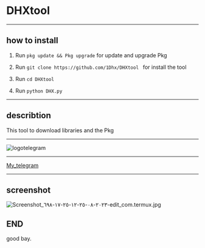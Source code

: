 
# DHXtool
___
## how to install
1. Run `pkg update && Pkg upgrade` for update and upgrade Pkg


1. Run `git clone https://github.com/1Dhx/DHXtool ` for install the tool

1. Run `cd DHXtool`

1. Run `python DHX.py`
___
## describtion
This tool to download libraries and the Pkg

___
![logotelegram](https://images.app.goo.gl/SFdvjBFjZPkKwXi69)
___
[My_telegram](https://t.me/DHXfollowers)
___
## screenshot

![Screenshot_٢٠٢٣-٠٨-٢٥-١٢-٢٥-١٧-٦٩٨-edit_com.termux.jpg](https://github.com/1Dhx/DHXtool/assets/142033732/65974710-19e5-4ba3-b00e-c6381641cfb2)

## END
good bay.